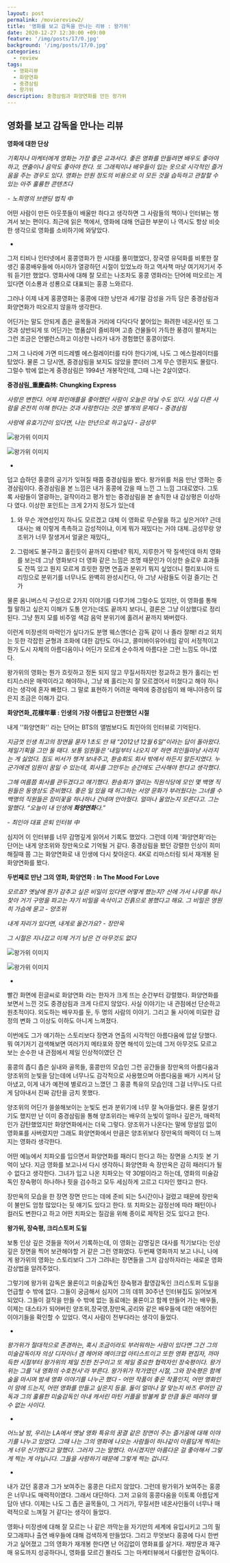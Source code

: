 ```yaml
---
layout: post
permalink: /moviereview2/
title: '영화를 보고 감독을 만나는 리뷰 : 왕가위'
date: 2020-12-27 12:30:00 +09:00
feature: '/img/posts/17/0.jpg'
background: '/img/posts/17/0.jpg'
categories:
  - review
tags:
  - 영화리뷰
  - 화양연화
  - 중경삼림
  - 왕가위
description: 중경삼림과 화양연화를 만든 왕가위
---
```


## 영화를 보고 감독을 만나는 리뷰



**영화에 대한 단상**



*기획자나 마케터에게 영화는 가장 좋은 교과서다. 좋은 영화를 만들려면 배우도 좋아야 하고, 연출이나 음악도 좋아야 한다. 또 그래픽이나 배우들이 입는 옷으로 시각적인 즐거움을 주는 경우도 있다. 영화는 만원 정도의 비용으로 이 모든 것을 습득하고 관찰할 수 있는 아주 훌륭한 콘텐츠다*

*⁃ 노희영의 브랜딩 법칙 中*



어떤 사람이 만든 아웃풋들이 배울만 하다고 생각하면 그 사람들의 책이나 인터뷰는 챙겨서 보는 편이다. 최근에 읽은 책에서, 영화에 대해 언급한 부분이 나 역시도 항상 비슷한 생각으로 영화를 소비하기에 와닿았다. 

-



그저 티비나 인터넷에서 홍콩영화가 한 시대를 풍미했었다, 장국영 유덕화를 비롯한 잘생긴 홍콩배우들에 아시아가 열광하던 시절이 있었노라 하고 역사책 마냥 여기저기서 주워 듣기만 했었다. 영화사에 대해 잘 모르는 나조차도 홍콩 영화라는 단어에 떠오르는 게 있다면 이소룡과 성룡으로 대표되는 홍콩 느와르다. 

그러나 이제 내게 홍콩영화는 홍콩에 대한 낭만과 세기말 감성을 가득 담은 중경삼림과 화양연화가 떠오르지 않을까 생각한다. 

어딘가는 말도 안되게 좁은 골목들과 거리에 다닥다닥 붙어있는 화려한 네온사인 또 그것과 상반되게 또 어딘가는 명품샵이 즐비하며 고층 건물들이 가득한 풍경이 펼쳐지는 그런 조금은 언밸런스하고 이상한 나라가 내가 경험했던 홍콩이였다. 

그저 그 나라에 가면 미드레벨 에스컬레이터를 타야 한다기에, 나도 그 에스컬레이터를 탔었다. 물론 그 당시엔, 중경삼림을 보지도 않았을 뿐더러 그게 무슨 영환지도 몰랐다. 그럴수 밖에 없는게 중경삼림은 1994년 개봉작인데, 그때 나는 2살이였다. 



**중경삼림_重慶森林: Chungking Express**



*사랑은 변한다. 어제 파인애플을 좋아했던 사람이 오늘은 아닐 수도 있다. 사실 다른 사람을 온전히 이해 한다는 것과 사랑한다는 것은 별개의 문제다 -  중경삼림*

*사랑에 유효기간이 있다면, 나는 만년으로 하고싶다 - 금성무*



![왕가위 이미지](/img/posts/17/1.jpeg)



![왕가위 이미지](/img/posts/17/2.png)



-



덥고 습하던 홍콩의 공기가 잊혀질 때쯤 중경삼림을 봤다. 왕가위를 처음 만난 영화는 중경삼림이다. 중경삼림을 본 느낌은 내가 홍콩에 갔을 때 느낀 그 느낌 그대로였다. 그토록 사람들이 열광하는, 걸작이라고 평가 받는 중경삼림을 본 솔직한 내 감상평은 이상하다 였다. 이상한 포인트는 크게 2가지 정도가 있는데 

1. 와 무슨 개연성인지 하나도 모르겠고 대체 이 영화로 무슨말을 하고 싶은거야? 근데 대사는 왜 이렇게 촉촉하고 감성적이냐, 이게 뭐가 재밌다는 거야 대체..금성무랑 양조위가 너무 잘생겨서 얼굴은 재밌다,, 

2. 그럼에도 불구하고 홀린듯이 끝까지 다봤네? 뭐지, 지루한거 딱 질색인데 마치 영화를 보는데 그냥 영화보다 더 영화 같은 느낌은 조명 때문인가 이상한 슬로우 효과들도 잔뜩 있고 뭔지 모르게 흐릿한 장면 연출과 분위기 뭐지 싶었더니 캘리포니아 드리밍으로 분위기를 너무나도 완벽히 완성시킨다, 아 그냥 사람들도 이걸 즐기는 건가 

물론 옴니버스식 구성으로 2가지 이야기를 다루기에 그럴수도 있지만, 이 영화를 통해 뭘 말하고 싶은지 이해가 도통 안가는데도 끝까지 보다니, 결론은 그냥 이상했다로 정리된다. 그냥 뭔지 모를 비주얼 색감 음악 분위기에 홀려서 끝까지 봐버렸다. 

이런게 미장센의 마력인가 싶다가도 분명 웨스앤더슨 감독 같이 나 졸라 잘해! 라고 외치는 듯한 각잡힌 균형과 조화에 대한 감탄도 아니고, 콜미바이유어네임 같이 서정적이고 뭔가 도시 자체의 아름다움이나 어딘가 모르게 순수하게 아름다운 그런 느낌도 아니였다. 

왕가위의 영화는 뭔가 흐릿하고 정돈 되지 않고 무질서하지만 정교하고 뭔가 홀리는 빈티지스러운 매력이라고 해야하나, 그냥 왜 홀리는지 잘 모르겠어서 미쳤다고 해야 하나 라는 생각에 혼자 빠졌다. 그 말로 표현하기 어려운 매력에 중경삼림이 왜 매니아층이 많은지 조금은 이해가 갔다. 





**화양연화_花樣年華 : 인생의 가장 아름답고 찬란했던 시절**



내게 ''화양연화'' 라는 단어는 BTS의 앨범보다도 최인아의 인터뷰로 기억된다. 

*지금껏 인생 최고의 장면을 묻자 1초도 안 돼 “2012년 12월 6일”이라는 답이 돌아왔다. 제일기획을 그만 둘 때다. 보통 임원들은 ‘내일부터 나오지 마’ 하면 죄인들마냥 사라지는 게 싫었다. 짐도 비서가 챙겨 보내주고, 환송회도 회사 밖에서 하든지 말든지였다. 누군가에겐 임원이 꿈일 수 있는데, 회사를 그만두는 순간에도 근사해야 한다고 생각했다.* 

*그해 여름쯤 회사를 관두겠다고 얘기했다. 환송회가 열리는 직원식당에 모인 몇 백명 직원들은 동영상도 준비했다. 좋은 일 있을 때 허그하는 서양 문화가 부러웠다는 그녀를 수백명의 직원들은 장미꽃을 하나하나 건네며 안아줬다. 얼마나 울었는지 모른다고. 그는 말했다. “오늘이 내 인생에 **화양연화**다.”*

*- 최인아 대표 은퇴 인터뷰 中*



심지어 이 인터뷰를 너무 감명깊게 읽어서 기록도 했었다. 그런데 이제 '화양연화'라는 단어는 내게 양조위와 장만옥으로 기억될 거 같다. 중경삼림을 봤던 강렬한 인상이 희미해질때 쯤 그는 화양연화로 내 인생에 다시 찾아온다. 4K로 리마스터링 되서 재개봉 된 화양연화를 봤다.  



**두번째로 만난 그의 영화, 화양연화 : In The Mood For Love**

*모르죠? 옛날에 뭔가 감추고 싶은 비밀이 있다면 어떻게 했는지? 산에 가서 나무를 하나 찾아 거기 구멍을 파고는 자기 비밀을 속삭이고 진흙으로 봉했다고 해요. 그 비밀은 영원히 가슴에 묻고 - 양조위* 

*내게 자리가 있다면, 내게로 올건가요? - 장만옥*

*그 시절은 지나갔고 이제 거기 남은 건 아무것도 없다*



![왕가위 이미지](/img/posts/17/03.jpg)



![왕가위 이미지](/img/posts/17/05.jpeg)



-



빨간 화면에 흰글씨로 화양연화 라는 한자가 크게 뜨는 순간부터 강렬했다. 화양연화를 보면서 느낀 것도 중경삼림과 크게 다르지 않았다. 사실 이야기는 내 관점에선 단순하고 원초적이다. 외도하는 배우자를 둔, 두 명의 사람의 이야기. 그리고 둘 사이에 미묘한 감정의 변화 그 이상도 이하도 아니게 느껴졌다. 

이번에도 그가 얘기하는 스토리보다 장면과 연출의 시각적인 아름다움에 압살 당했다. 뭐 여기저기 검색해보면 여러가지 메타포와 장면 해석이 있는데 그저 아무것도 모르고 보는 순수한 내 관점에서 제일 인상적이였던 건 

홍콩의 좁디 좁은 실내와 골목들, 홍콩만의 모습인 그런 공간들을 장만옥의 아름다움과 양조위의 눈빛을 담는데에 너무나도 감각적으로 사용했으며 아름다움을 배가 시켜서 담아냈고, 이게 내가 예전에 별로라고 느꼈던 그 홍콩 특유의 모습인데 그걸 너무나도 다르게 담아내서 진짜 감탄을 금치 못했다. 

양조위의 어딘가 쓸쓸해보이는 눈빛도 씬과 분위기에 너무 잘 녹아들었다. 물론 잘생기기도 했지만 난 이미 중경삼림을 통해 양조위라는 배우의 눈빛이 얼마나 깊은가, 매력적인가 감탄했었지만 화양연화에서는 더욱 그렇다. 양조위가 나온다는 말에 망설임 없이 영화표를 사버렸지만 그래도 화양연화에서 만큼은 양조위보다 장만옥의 매력이 더 느껴지는 영화라 생각한다. 

어떤 예능에서 치파오를 입으면서 화양연화를 패러디 한다고 하는 장면을 스치듯 본 기억이 났다. 지금 영화를 보고나서 다시 생각하니 화양연화 속 장만옥은 감히 패러디가 될 수 없다고 생각한다.  그녀가 입고 나온 치파오는 약 30벌이라고 하는데, 영화의 미술감독인 장숙평이 하나하나 핏을 검수하고 모두 세심하게 고르고 디자인 했다고 한다. 

장만옥의 모습을 한 장면 장면 만드는 데에 준비 되는 5시간이나 걸렸고 때문에 장만옥이 불만도 엄청 많았다는 뒷 얘기도 있다고 한다. 또 치파오는 감정선에 따라 패턴이나 컬러도 변한다고 하고 어떤 치파오는 질감을 위해 종이로 제작된 것도 있다고 한다. 



**왕가위, 장숙평, 크리스토퍼 도일** 

보통 인상 깊은 것들을 적어서 기록하는데, 이 영화는 감명깊은 대사를 적기보다는 인상깊은 장면을 찍어 보관해야할 거 같은 그런 영화였다. 두번째 영화까지 보고 나니, 나에게 왕가위의 영화는 스토리보다 그가 그려내는 장면들을 그저 감상하자라는 새로운 영화 감상법을 알려주었다. 

그렇기에 왕가위 감독은 물론이고 미술감독인 장숙평과 촬영감독인 크리스토퍼 도일을 언급할 수 밖에 없다. 그들이 궁금해서 심지어 그의 데뷔 30주년 인터뷰집도 읽어보게 되었다. 그들이 걸작을 만들 수 밖에 없는 동료애는 물론이고 함께 만들어 가는 배우들, 이제는 대스타가 되어버린 양조위,장국영,장만옥,공리와 같은 배우들에 대한 애정어린 이야기들을 확인할 수 있었다. 역시 사람이 전부다라는 생각이 들었다. 

-

*왕가위가 절대적으로 존경하는, 혹시 조금이라도 부러워하는 사람이 있다면 그건 그의 미술감독이자 의상 디자이너 겸 헤어와 메이크업 아티스트이고 또한 영화 편집자, 까마득한 시절부터 왕가위의 제일 친한 친구이고 또 제일 중요한 협력자인 장숙평이다. 왕가위는 그를 '내 영화의 수호천사'라 부른다. 왕가위가 작가였던 시절, 그와 장숙평은 함께 술을 마시며 밤새 영화 이야기를 나누곤 했다 - 어떤 작품이 좋은 작품인지, 어떤 영화인이 맘에 드는지, 어떤 영화를 만들고 싶은지 등을. 둘이 얼마나 잘 맞는지 바즈 루어만 감독과 그의 훌륭한 미술감독인 아내 캐서린 마틴 커플을 방불케 할 만큼 둘은 떼려야 뗄 수 없는 사이다.*

-

*어느날 밤, 우리는 LA에서 옛날 영화 특유의 꿈결 같은 장면이 주는 즐거움에 대해 이야기를 나누고 있었다. 그때 나는 그의 영화에 나오는 사람들이 하나같이 아름답게 찍히는 게 너무 신기했다고 말했다. 그러자 그는 말했다. 아시겠지만 아름다운 걸 좋아해서 그렇게 찍는 게 아닙니다. 그들을 사랑하기 때문에 그렇게 찍는 겁니다.*

-





내가 갔던 홍콩과 그가 보여주는 홍콩은 다르지 않았다. 그런데 왕가위가 보여주는 홍콩은 너무나도 매력적이였다. 그래서 대단하다. 그저 고유의 홍콩다움을 이토록 아름답게 담아 낸다. 이제는 나도 그 좁은 골목들이, 그 거리가, 무질서한 네온사인들이 너무나 매력적으로 느껴질 거 같다는 생각이 들었다.

영화나 미장센에 대해 잘 모르는 나 같은 까막눈을 자기만의 세계에 유입시키고 그의 필모그래피나 출연 배우들에 대해 검색하게 만들었다. 그리고 무엇보다 홍콩에 다시 한번 가고 싶어졌고 그의 영화가 재개봉 한다면 난 어김없이 영화표를 살거다. 재방문과 재구매 유도까지 성공하다니, 영화를 모르긴 몰라도 그는 마케터뷰에서 다룰만한 감독이다. 